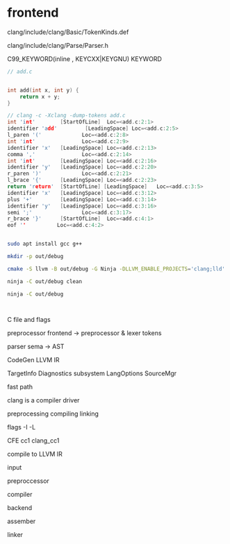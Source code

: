 

# frontend



clang/include/clang/Basic/TokenKinds.def

clang/include/clang/Parse/Parser.h


C99_KEYWORD(inline                      , KEYCXX|KEYGNU)
KEYWORD 


```cpp
// add.c


int add(int x, int y) {
    return x + y;
}

// clang -c -Xclang -dump-tokens add.c
int 'int'        [StartOfLine]  Loc=<add.c:2:1>
identifier 'add'         [LeadingSpace] Loc=<add.c:2:5>
l_paren '('             Loc=<add.c:2:8>
int 'int'               Loc=<add.c:2:9>
identifier 'x'   [LeadingSpace] Loc=<add.c:2:13>
comma ','               Loc=<add.c:2:14>
int 'int'        [LeadingSpace] Loc=<add.c:2:16>
identifier 'y'   [LeadingSpace] Loc=<add.c:2:20>
r_paren ')'             Loc=<add.c:2:21>
l_brace '{'      [LeadingSpace] Loc=<add.c:2:23>
return 'return'  [StartOfLine] [LeadingSpace]   Loc=<add.c:3:5>
identifier 'x'   [LeadingSpace] Loc=<add.c:3:12>
plus '+'         [LeadingSpace] Loc=<add.c:3:14>
identifier 'y'   [LeadingSpace] Loc=<add.c:3:16>
semi ';'                Loc=<add.c:3:17>
r_brace '}'      [StartOfLine]  Loc=<add.c:4:1>
eof ''          Loc=<add.c:4:2>


```

```bash

sudo apt install gcc g++

mkdir -p out/debug

cmake -S llvm -B out/debug -G Ninja -DLLVM_ENABLE_PROJECTS='clang;lld' -DCMAKE_BUILD_TYPE='Debug' -DLLVM_USE_LINKER=lld -DCMAKE_EXPORT_COMPILE_COMMANDS=ON -DLLVM_BUILD_LLVM_DYLIB=ON -DLLVM_LINK_LLVM_DYLIB=ON -DCMAKE_C_FLAGS_DEBUG="-g3 -Og" -DCMAKE_CXX_FLAGS_DEBUG="-g3 -Og"

ninja -C out/debug clean

ninja -C out/debug




```

C file and flags

preprocessor frontend -> preprocessor & lexer tokens

parser sema -> AST

CodeGen LLVM IR

TargetInfo Diagnostics subsystem LangOptions SourceMgr

fast path


clang is a compiler driver

preprocessing compiling linking


flags -I -L


CFE cc1 clang_cc1

compile to LLVM IR

input

preproccessor

compiler

backend

assember

linker



